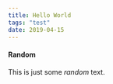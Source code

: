 ```yaml
---
title: Hello World
tags: "test"
date: 2019-04-15
---
```


#### Random

This is just some *random* text.
